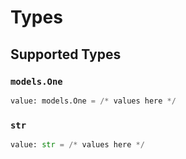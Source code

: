 # Types


## Supported Types

### `models.One`

```python
value: models.One = /* values here */
```

### `str`

```python
value: str = /* values here */
```

